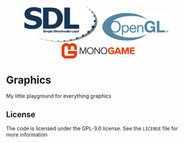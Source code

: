 <p align="center">
    <img src=".imgs/sdl.png" width="200"/>
    <img src=".imgs/opengl.png" width="200"/>
    <img src=".imgs/monogame.png" width="200"/>
</p>

# Graphics

My little playground for everything graphics

## License

The code is licensed under the GPL-3.0 license. See the `LICENSE` file for more information
